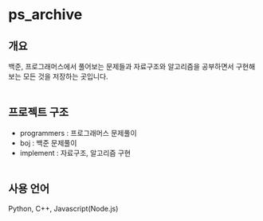 # ps_archive

## 개요
백준, 프로그래머스에서 풀어보는 문제들과 자료구조와 알고리즘을 공부하면서 구현해보는 모든 것을 저장하는 곳입니다. <br><br>

## 프로젝트 구조
- programmers : 프로그래머스 문제풀이
- boj : 백준 문제풀이
- implement : 자료구조, 알고리즘 구현
<br><br>


## 사용 언어
Python, C++, Javascript(Node.js)



